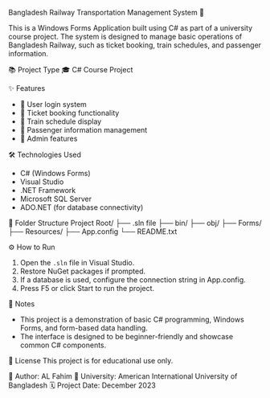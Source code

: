 Bangladesh Railway Transportation Management System 🚆

This is a Windows Forms Application built using C# as part of a university course project. The system is designed to manage basic operations of Bangladesh Railway, such as ticket booking, train schedules, and passenger information.

📚 Project Type
🎓 C# Course Project 

✨ Features
- 🔐 User login system
- 🎫 Ticket booking functionality
- 📅 Train schedule display
- 👤 Passenger information management
- 🔧 Admin features 

🛠️ Technologies Used
- C# (Windows Forms)
- Visual Studio
- .NET Framework
- Microsoft SQL Server 
- ADO.NET (for database connectivity)

📂 Folder Structure
Project Root/
├── .sln file
├── bin/
├── obj/
├── Forms/
├── Resources/
├── App.config
└── README.txt

⚙️ How to Run
1. Open the `.sln` file in Visual Studio.
2. Restore NuGet packages if prompted.
3. If a database is used, configure the connection string in App.config.
4. Press F5 or click Start to run the project.

📌 Notes
- This project is a demonstration of basic C# programming, Windows Forms, and form-based data handling.
- The interface is designed to be beginner-friendly and showcase common C# components.

📄 License
This project is for educational use only.

👤 Author: AL Fahim
🏫 University: American International University of Bangladesh
🗓️ Project Date: December 2023
